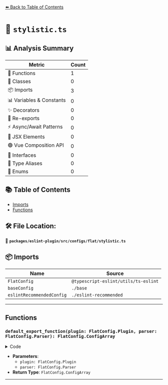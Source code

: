 [⬅️ Back to Table of Contents](../../../../../index.md)

# 📄 `stylistic.ts`

## 📊 Analysis Summary

| Metric | Count |
|--------|-------|
| 🔧 Functions | 1 |
| 🧱 Classes | 0 |
| 📦 Imports | 3 |
| 📊 Variables & Constants | 0 |
| ✨ Decorators | 0 |
| 🔄 Re-exports | 0 |
| ⚡ Async/Await Patterns | 0 |
| 💠 JSX Elements | 0 |
| 🟢 Vue Composition API | 0 |
| 📐 Interfaces | 0 |
| 📑 Type Aliases | 0 |
| 🎯 Enums | 0 |

## 📚 Table of Contents

- [Imports](#imports)
- [Functions](#functions)

## 🛠️ File Location:
📂 **`packages/eslint-plugin/src/configs/flat/stylistic.ts`**

## 📦 Imports

| Name | Source |
|------|--------|
| `FlatConfig` | `@typescript-eslint/utils/ts-eslint` |
| `baseConfig` | `./base` |
| `eslintRecommendedConfig` | `./eslint-recommended` |


---

## Functions

### `default_export_function(plugin: FlatConfig.Plugin, parser: FlatConfig.Parser): FlatConfig.ConfigArray`

<details><summary>Code</summary>

```ts
(
  plugin: FlatConfig.Plugin,
  parser: FlatConfig.Parser,
): FlatConfig.ConfigArray => [
  baseConfig(plugin, parser),
  eslintRecommendedConfig(plugin, parser),
  {
    name: 'typescript-eslint/stylistic',
    rules: {
      '@typescript-eslint/adjacent-overload-signatures': 'error',
      '@typescript-eslint/array-type': 'error',
      '@typescript-eslint/ban-tslint-comment': 'error',
      '@typescript-eslint/class-literal-property-style': 'error',
      '@typescript-eslint/consistent-generic-constructors': 'error',
      '@typescript-eslint/consistent-indexed-object-style': 'error',
      '@typescript-eslint/consistent-type-assertions': 'error',
      '@typescript-eslint/consistent-type-definitions': 'error',
      '@typescript-eslint/no-confusing-non-null-assertion': 'error',
      'no-empty-function': 'off',
      '@typescript-eslint/no-empty-function': 'error',
      '@typescript-eslint/no-inferrable-types': 'error',
      '@typescript-eslint/prefer-for-of': 'error',
      '@typescript-eslint/prefer-function-type': 'error',
    },
  },
]
```
</details>

- **Parameters**:
  - `plugin: FlatConfig.Plugin`
  - `parser: FlatConfig.Parser`
- **Return Type**: `FlatConfig.ConfigArray`

---